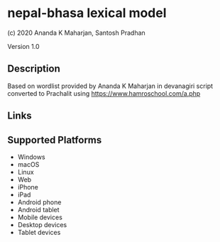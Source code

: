 nepal-bhasa lexical model
===================

(c) 2020 Ananda K Maharjan, Santosh Pradhan

Version 1.0

Description
-----------

Based on wordlist provided by Ananda K Maharjan in devanagiri script converted to Prachalit using https://www.hamroschool.com/a.php

Links
-----

Supported Platforms
-------------------
 * Windows
 * macOS
 * Linux
 * Web
 * iPhone
 * iPad
 * Android phone
 * Android tablet
 * Mobile devices
 * Desktop devices
 * Tablet devices


